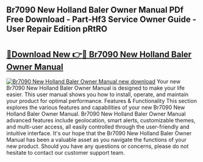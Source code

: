 ## Br7090 New Holland Baler Owner Manual PDf Free Download - Part-Hf3 Service Owner Guide - User Repair Edition pRtRO

# <h2><a href="http://bc61377.oget.top/?id=Br7090+New+Holland+Baler+Owner+Manual">🔗Download New 👉🔴 Br7090 New Holland Baler Owner Manual</a></h2>

[![Br7090 New Holland Baler Owner Manual new download](https://i.imgur.com/5g1atiW.png)](http://bc61377.oget.top/?id=Br7090+New+Holland+Baler+Owner+Manual)
Your new Br7090 New Holland Baler Owner Manual is designed to make your life easier. This user manual shows you how to install, operate, and maintain your product for optimal performance. Features & Functionality This section explores the various features and capabilities of your new Br7090 New Holland Baler Owner Manual. Br7090 New Holland Baler Owner Manual advanced features include geolocation, smart alerts, customizable themes, and multi-user access, all easily controlled through the user-friendly and intuitive interface. It's our hope that the Br7090 New Holland Baler Owner Manual has been a valuable asset as you navigate the functions of your new product. Should you have any questions or concerns, please do not hesitate to contact our customer support team.
